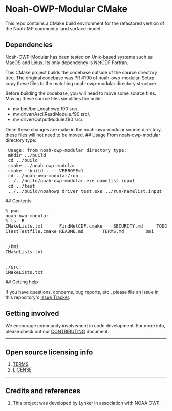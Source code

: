 # Noah-OWP-Modular CMake

This repo contains a CMake build environment for the refactored version of the Noah-MP community land surface model.

## Dependencies

Noah-OWP-Modular has been tested on Unix-based systems such as MacOS and Linux. Its only dependency is NetCDF Fortran.

This CMake project builds the codebase outside of the source directory tree. The original codebase was PR #100 of noah-owp-modular.
Setup: copy these files to the matching noah-owp-modular directory structure.

Before building the codebase, you will need to move some source files. Moving these source files simplifies the build:
<ul>
  <li>mv bmi/bmi_noahowp.f90 src/.</li>
  <li>mv driver/AsciiReadModule.f90 src/.</li>
  <li>mv driver/OutputModule.f90 src/.</li>
  </ul>
Once these changes are make in the noah-owp-modular source directory, these files will not need to be moved.
## Usage
From noah-owp-modular directory type:
<pre>
 Usage: from noah-owp-modular directory type:
 mkdir ../build
 cd ../build
 cmake ../noah-owp-modular
 cmake --build . -- VERBOSE=1
 cd ../noah-owp-modular/run
 ../../build/noah-owp-modular.exe namelist.input
 cd ../test
 ../../build/noahowp_driver_test.exe ../run/namelist.input
</pre>
## Contents
<pre>
% pwd
noah-owp-modular
% ls -R
CMakeLists.txt		FindNetCDF.cmake	SECURITY.md		TODO			driver
CTestTestfile.cmake	README.md		TERMS.md		bmi			src
<br />
./bmi:
CMakeLists.txt
<br />
./src:
CMakeLists.txt
</pre>
## Getting help

If you have questions, concerns, bug reports, etc., please file an issue in this repository's [Issue Tracker](https://github.com/NOAA-OWP/noah-owp-modular/issues).

## Getting involved

We encourage community involvement in code development. For more info, please check out our [CONTRIBUTING](CONTRIBUTING.md) document.


----

## Open source licensing info
1. [TERMS](TERMS.md)
2. [LICENSE](LICENSE)


----

## Credits and references

1. This project was developed by Lynker in association with NOAA OWP.
